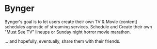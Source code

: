 # Bynger
Bynger's goal is to let users create their own TV & Movie (content) schedules agnostic of streaming services.
Schedule and Create their own "Must See TV" lineups or Sunday night horror movie marathon.


... and hopefully, eventually, share them with their friends. 
